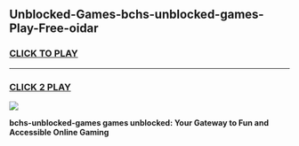 
## Unblocked-Games-bchs-unblocked-games-Play-Free-oidar
<h3>
<a href="https://premium76.site?title=bchs-unblocked-games&ref=15A">CLICK TO PLAY</a></h3>
<hr>

<h3>
<a href="https://premium76.site?title=bchs-unblocked-games&ref=15A">CLICK 2 PLAY</a>
  
</h3>

<a href="https://premium76.site?title=bchs-unblocked-games&ref=15A"><img src="https://clearcache.store/games.png"></a>


**bchs-unblocked-games games unblocked: Your Gateway to Fun and Accessible Online Gaming**
